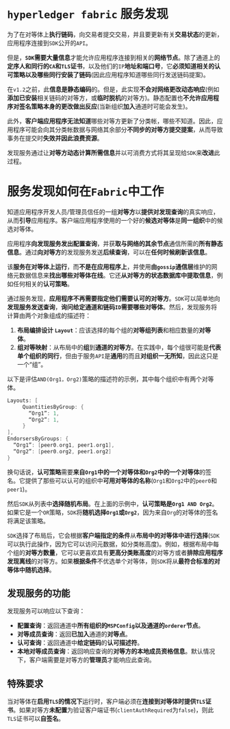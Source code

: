 # `hyperledger fabric` 服务发现

为了在对等体上**执行链码**，向交易者提交交易，并且要更新有关**交易状态**的更新，应用程序连接到`SDK`公开的`API`。

但是，**`SDK`需要大量信息**才能允许应用程序连接到相关的**网络节点**。除了通道上的**定序人和同行的`CA`和`TLS`证书**，以及他们的`IP`**地址和端口号**，它**必须知道相关的认可策略以及哪些同行安装了链码**(因此应用程序知道哪些同行发送链码提案)。

在`v1.2`之前，此**信息是静态编码**的。但是，此实现**不会对网络更改动态响应**(例如**添加已安装**相关链码的对等方，或**临时脱机**的对等方)。静态配置也**不允许应用程序对签名策略本身的更改做出反应**(当新组织**加入**通道时可能会发生)。

此外，**客户端应用程序无法知道**哪些对等方更新了分类帐，哪些不知道。因此，应用程序可能会向其分类帐数据与网络其余部分**不同步的对等方提交提案**，从而导致事务在提交时**失效并因此浪费资源**。

发现服务通过让**对等方动态计算所需信息**并以可消费方式将其呈现给`SDK`来**改进**此过程。

# 服务发现如何在`Fabric`中工作

知道应用程序开发人员/管理员信任的一组**对等方**以**提供对发现查询**的真实响应，从而**引导**应用程序。客户端应用程序使用的一个好的**候选对等体**是**同一组织**中的候选对等体。

应用程序**向发现服务发出配置查询**，并获**取与网络的其余节点**通信所需的**所有静态信息**。通过**向对等方**的发现服务发送**后续查询**，可以在**任何时候刷新该信息**。

该**服务在对等体上运行**，而**不是在应用程序上**，并使用**由`gossip`通信层**维护的网络元数据信息来**找出哪些对等体在线**。它还**从对等方的状态数据库中提取信息**，例如任何相关的**认可策略**。

通过服务发现，**应用程序不再需要指定他们需要认可的对等方**。`SDK`可以简单地向**发现服务发送查询**，**询问给定通道和链码`ID`**需要哪些**对等体**。然后，发现服务将计算由两个对象组成的描述符：

1. **布局编排设计 `Layout`**：应该选择的每个组的**对等组列表**和相应数量的**对等体**。
2. **组对等映射**：从布局中的**组**到**通道的对等方**。在实践中，每个组很可能是**代表单个组织的同行**，但由于服务`API`是**通用**的而且**对组织一无所知**，因此这只是一个“组”。

以下是评估`AND(Org1，Org2)`策略的描述符的示例，其中每个组织中有两个对等体。

```go
Layouts: [
     QuantitiesByGroup: {
       “Org1”: 1,
       “Org2”: 1,
     }
],
EndorsersByGroups: {
  “Org1”: [peer0.org1, peer1.org1],
  “Org2”: [peer0.org2, peer1.org2]
}
```

换句话说，**认可策略**需要**来自`Org1`中的一个对等体和`Org2`中的一个对等体**的签名。它提供了那些可以认可的组织中**可用对等体的名称**(`Org1`和`Org2`中的`peer0`和`peer1`)。

然后`SDK`从列表中**选择随机布局**。在上面的示例中，**认可策略是`Org1 AND Org2`**。如果它是一个`OR`策略，`SDK`将**随机选择`Org1`或`Org2`**，因为来自`Org`的对等体的签名将满足该策略。

`SDK`选择了布局后，它会根据**客户端指定的条件**从**布局中的对等体中进行选择**(`SDK`可以执行此操作，因为它可以访问元数据，如分类帐高度)。例如，根据布局中每个组的**对等方数量**，它可以更喜欢具有**更高分类账高度**的对等方或者**排除应用程序发现离线**的对等方。如果**根据条件**不优选单个对等体，则`SDK`将从**最符合标准的对等体中随机选择**。

## 发现服务的功能

发现服务可以响应以下查询：

+ **配置查询**：返回通道中**所有组织的`MSPConfig`**以及**通道的`orderer`节点**。
+ **对等成员查询**：返回**已加入**通道的**对等点**。
+ **认可查询**：返回通道中**给定链码**的**认可描述符**。
+ **本地对等成员查询**：返回响应查询的**对等方的本地成员资格信息**。默认情况下，客户端需要是对等方的**管理员**才能响应此查询。

## 特殊要求

当对等体在**启用`TLS`的情况下**运行时，客户端必须在**连接到对等体时提供`TLS`证书**。如果对等方**未配置**为验证客户端证书(`clientAuthRequired`为`false`)，则此`TLS`证书可以**自签名**。